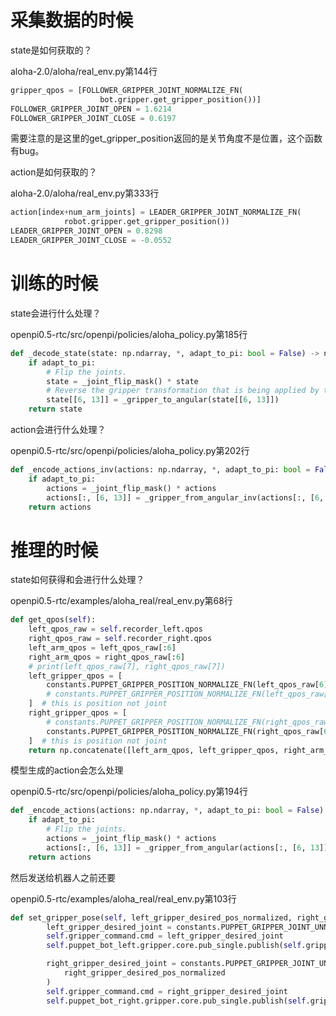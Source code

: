 # 采集数据的时候

state是如何获取的？

aloha-2.0/aloha/real_env.py第144行 

```python
gripper_qpos = [FOLLOWER_GRIPPER_JOINT_NORMALIZE_FN(
                    bot.gripper.get_gripper_position())]
FOLLOWER_GRIPPER_JOINT_OPEN = 1.6214
FOLLOWER_GRIPPER_JOINT_CLOSE = 0.6197
```
需要注意的是这里的get_gripper_position返回的是关节角度不是位置，这个函数有bug。

action是如何获取的？

aloha-2.0/aloha/real_env.py第333行 

```python
action[index+num_arm_joints] = LEADER_GRIPPER_JOINT_NORMALIZE_FN(
            robot.gripper.get_gripper_position())
LEADER_GRIPPER_JOINT_OPEN = 0.8298
LEADER_GRIPPER_JOINT_CLOSE = -0.0552
```

# 训练的时候

state会进行什么处理？

openpi0.5-rtc/src/openpi/policies/aloha_policy.py第185行 

```python
def _decode_state(state: np.ndarray, *, adapt_to_pi: bool = False) -> np.ndarray:
    if adapt_to_pi:
        # Flip the joints.
        state = _joint_flip_mask() * state
        # Reverse the gripper transformation that is being applied by the Aloha runtime.
        state[[6, 13]] = _gripper_to_angular(state[[6, 13]])
    return state
```

action会进行什么处理？

openpi0.5-rtc/src/openpi/policies/aloha_policy.py第202行 

```python
def _encode_actions_inv(actions: np.ndarray, *, adapt_to_pi: bool = False) -> np.ndarray:
    if adapt_to_pi:
        actions = _joint_flip_mask() * actions
        actions[:, [6, 13]] = _gripper_from_angular_inv(actions[:, [6, 13]])
    return actions
```

# 推理的时候

state如何获得和会进行什么处理？

openpi0.5-rtc/examples/aloha_real/real_env.py第68行 

```python
def get_qpos(self):
    left_qpos_raw = self.recorder_left.qpos
    right_qpos_raw = self.recorder_right.qpos
    left_arm_qpos = left_qpos_raw[:6]
    right_arm_qpos = right_qpos_raw[:6]
    # print(left_qpos_raw[7], right_qpos_raw[7])
    left_gripper_qpos = [
        constants.PUPPET_GRIPPER_POSITION_NORMALIZE_FN(left_qpos_raw[6])
        # constants.PUPPET_GRIPPER_POSITION_NORMALIZE_FN(left_qpos_raw[7])
    ]  # this is position not joint
    right_gripper_qpos = [
        # constants.PUPPET_GRIPPER_POSITION_NORMALIZE_FN(right_qpos_raw[7])
        constants.PUPPET_GRIPPER_POSITION_NORMALIZE_FN(right_qpos_raw[6])
    ]  # this is position not joint
    return np.concatenate([left_arm_qpos, left_gripper_qpos, right_arm_qpos, right_gripper_qpos])
```

模型生成的action会怎么处理

openpi0.5-rtc/src/openpi/policies/aloha_policy.py第194行 

```python
def _encode_actions(actions: np.ndarray, *, adapt_to_pi: bool = False) -> np.ndarray:
    if adapt_to_pi:
        # Flip the joints.
        actions = _joint_flip_mask() * actions
        actions[:, [6, 13]] = _gripper_from_angular(actions[:, [6, 13]])
    return actions
```

然后发送给机器人之前还要

openpi0.5-rtc/examples/aloha_real/real_env.py第103行 

```python
def set_gripper_pose(self, left_gripper_desired_pos_normalized, right_gripper_desired_pos_normalized):
        left_gripper_desired_joint = constants.PUPPET_GRIPPER_JOINT_UNNORMALIZE_FN(left_gripper_desired_pos_normalized)
        self.gripper_command.cmd = left_gripper_desired_joint
        self.puppet_bot_left.gripper.core.pub_single.publish(self.gripper_command)

        right_gripper_desired_joint = constants.PUPPET_GRIPPER_JOINT_UNNORMALIZE_FN(
            right_gripper_desired_pos_normalized
        )
        self.gripper_command.cmd = right_gripper_desired_joint
        self.puppet_bot_right.gripper.core.pub_single.publish(self.gripper_command)
```
